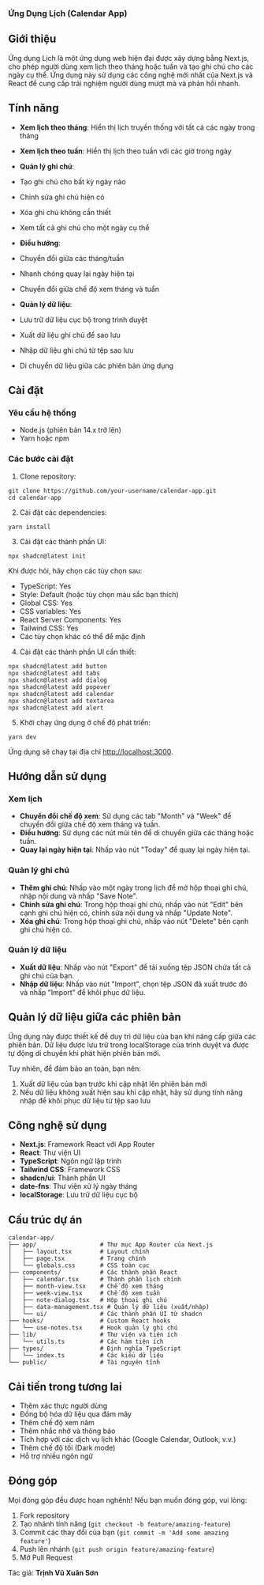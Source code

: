 ### Ứng Dụng Lịch (Calendar App)

## Giới thiệu

Ứng dụng Lịch là một ứng dụng web hiện đại được xây dựng bằng Next.js, cho phép người dùng xem lịch theo tháng hoặc tuần và tạo ghi chú cho các ngày cụ thể. Ứng dụng này sử dụng các công nghệ mới nhất của Next.js và React để cung cấp trải nghiệm người dùng mượt mà và phản hồi nhanh.

## Tính năng

- **Xem lịch theo tháng**: Hiển thị lịch truyền thống với tất cả các ngày trong tháng
- **Xem lịch theo tuần**: Hiển thị lịch theo tuần với các giờ trong ngày
- **Quản lý ghi chú**:

- Tạo ghi chú cho bất kỳ ngày nào
- Chỉnh sửa ghi chú hiện có
- Xóa ghi chú không cần thiết
- Xem tất cả ghi chú cho một ngày cụ thể



- **Điều hướng**:

- Chuyển đổi giữa các tháng/tuần
- Nhanh chóng quay lại ngày hiện tại
- Chuyển đổi giữa chế độ xem tháng và tuần



- **Quản lý dữ liệu**:

- Lưu trữ dữ liệu cục bộ trong trình duyệt
- Xuất dữ liệu ghi chú để sao lưu
- Nhập dữ liệu ghi chú từ tệp sao lưu
- Di chuyển dữ liệu giữa các phiên bản ứng dụng





## Cài đặt

### Yêu cầu hệ thống

- Node.js (phiên bản 14.x trở lên)
- Yarn hoặc npm


### Các bước cài đặt

1. Clone repository:


```shellscript
git clone https://github.com/your-username/calendar-app.git
cd calendar-app
```

2. Cài đặt các dependencies:


```shellscript
yarn install
```

3. Cài đặt các thành phần UI:


```shellscript
npx shadcn@latest init
```

Khi được hỏi, hãy chọn các tùy chọn sau:

- TypeScript: Yes
- Style: Default (hoặc tùy chọn màu sắc bạn thích)
- Global CSS: Yes
- CSS variables: Yes
- React Server Components: Yes
- Tailwind CSS: Yes
- Các tùy chọn khác có thể để mặc định


4. Cài đặt các thành phần UI cần thiết:


```shellscript
npx shadcn@latest add button
npx shadcn@latest add tabs
npx shadcn@latest add dialog
npx shadcn@latest add popover
npx shadcn@latest add calendar
npx shadcn@latest add textarea
npx shadcn@latest add alert
```

5. Khởi chạy ứng dụng ở chế độ phát triển:


```shellscript
yarn dev
```

Ứng dụng sẽ chạy tại địa chỉ [http://localhost:3000](http://localhost:3000).

## Hướng dẫn sử dụng

### Xem lịch

- **Chuyển đổi chế độ xem**: Sử dụng các tab "Month" và "Week" để chuyển đổi giữa chế độ xem tháng và tuần.
- **Điều hướng**: Sử dụng các nút mũi tên để di chuyển giữa các tháng hoặc tuần.
- **Quay lại ngày hiện tại**: Nhấp vào nút "Today" để quay lại ngày hiện tại.


### Quản lý ghi chú

- **Thêm ghi chú**: Nhấp vào một ngày trong lịch để mở hộp thoại ghi chú, nhập nội dung và nhấp "Save Note".
- **Chỉnh sửa ghi chú**: Trong hộp thoại ghi chú, nhấp vào nút "Edit" bên cạnh ghi chú hiện có, chỉnh sửa nội dung và nhấp "Update Note".
- **Xóa ghi chú**: Trong hộp thoại ghi chú, nhấp vào nút "Delete" bên cạnh ghi chú hiện có.


### Quản lý dữ liệu

- **Xuất dữ liệu**: Nhấp vào nút "Export" để tải xuống tệp JSON chứa tất cả ghi chú của bạn.
- **Nhập dữ liệu**: Nhấp vào nút "Import", chọn tệp JSON đã xuất trước đó và nhấp "Import" để khôi phục dữ liệu.


## Quản lý dữ liệu giữa các phiên bản

Ứng dụng này được thiết kế để duy trì dữ liệu của bạn khi nâng cấp giữa các phiên bản. Dữ liệu được lưu trữ trong localStorage của trình duyệt và được tự động di chuyển khi phát hiện phiên bản mới.

Tuy nhiên, để đảm bảo an toàn, bạn nên:

1. Xuất dữ liệu của bạn trước khi cập nhật lên phiên bản mới
2. Nếu dữ liệu không xuất hiện sau khi cập nhật, hãy sử dụng tính năng nhập để khôi phục dữ liệu từ tệp sao lưu


## Công nghệ sử dụng

- **Next.js**: Framework React với App Router
- **React**: Thư viện UI
- **TypeScript**: Ngôn ngữ lập trình
- **Tailwind CSS**: Framework CSS
- **shadcn/ui**: Thành phần UI
- **date-fns**: Thư viện xử lý ngày tháng
- **localStorage**: Lưu trữ dữ liệu cục bộ


## Cấu trúc dự án

```plaintext
calendar-app/
├── app/                  # Thư mục App Router của Next.js
│   ├── layout.tsx        # Layout chính
│   ├── page.tsx          # Trang chính
│   └── globals.css       # CSS toàn cục
├── components/           # Các thành phần React
│   ├── calendar.tsx      # Thành phần lịch chính
│   ├── month-view.tsx    # Chế độ xem tháng
│   ├── week-view.tsx     # Chế độ xem tuần
│   ├── note-dialog.tsx   # Hộp thoại ghi chú
│   ├── data-management.tsx # Quản lý dữ liệu (xuất/nhập)
│   └── ui/               # Các thành phần UI từ shadcn
├── hooks/                # Custom React hooks
│   └── use-notes.tsx     # Hook quản lý ghi chú
├── lib/                  # Thư viện và tiện ích
│   └── utils.ts          # Các hàm tiện ích
├── types/                # Định nghĩa TypeScript
│   └── index.ts          # Các kiểu dữ liệu
└── public/               # Tài nguyên tĩnh
```

## Cải tiến trong tương lai

- Thêm xác thực người dùng
- Đồng bộ hóa dữ liệu qua đám mây
- Thêm chế độ xem năm
- Thêm nhắc nhở và thông báo
- Tích hợp với các dịch vụ lịch khác (Google Calendar, Outlook, v.v.)
- Thêm chế độ tối (Dark mode)
- Hỗ trợ nhiều ngôn ngữ


## Đóng góp

Mọi đóng góp đều được hoan nghênh! Nếu bạn muốn đóng góp, vui lòng:

1. Fork repository
2. Tạo nhánh tính năng (`git checkout -b feature/amazing-feature`)
3. Commit các thay đổi của bạn (`git commit -m 'Add some amazing feature'`)
4. Push lên nhánh (`git push origin feature/amazing-feature`)
5. Mở Pull Request

Tác giả: **Trịnh Vũ Xuân Sơn**
